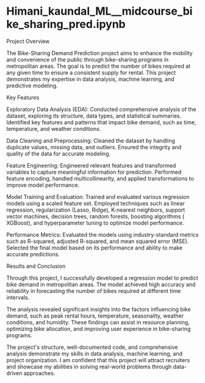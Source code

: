 # Himani_kaundal_ML__midcourse_bike_sharing_pred.ipynb

Project Overview

The Bike-Sharing Demand Prediction project aims to enhance the mobility and convenience of the public through bike-sharing programs in metropolitan areas. The goal is to predict the number of bikes required at any given time to ensure a consistent supply for rental. This project demonstrates my expertise in data analysis, machine learning, and predictive modeling.

Key Features

Exploratory Data Analysis (EDA): Conducted comprehensive analysis of the dataset, exploring its structure, data types, and statistical summaries. Identified key features and patterns that impact bike demand, such as time, temperature, and weather conditions.

Data Cleaning and Preprocessing: Cleaned the dataset by handling duplicate values, missing data, and outliers. Ensured the integrity and quality of the data for accurate modeling.

Feature Engineering: Engineered relevant features and transformed variables to capture meaningful information for prediction. Performed feature encoding, handled multicollinearity, and applied transformations to improve model performance.

Model Training and Evaluation: Trained and evaluated various regression models using a scaled feature set. Employed techniques such as linear regression, regularization (Lasso, Ridge), K-nearest neighbors, support vector machines, decision trees, random forests, boosting algorithms ( XGBoost), and hyperparameter tuning to optimize model performance.

Performance Metrics: Evaluated the models using industry-standard metrics such as R-squared, adjusted R-squared, and mean squared error (MSE). Selected the final model based on its performance and ability to make accurate predictions.

Results and Conclusion

Through this project, I successfully developed a regression model to predict bike demand in metropolitan areas. The model achieved high accuracy and reliability in forecasting the number of bikes required at different time intervals.

The analysis revealed significant insights into the factors influencing bike demand, such as peak rental hours, temperature, seasonality, weather conditions, and humidity. These findings can assist in resource planning, optimizing bike allocation, and improving user experience in bike-sharing programs.

The project's structure, well-documented code, and comprehensive analysis demonstrate my skills in data analysis, machine learning, and project organization. I am confident that this project will attract recruiters and showcase my abilities in solving real-world problems through data-driven approaches.
